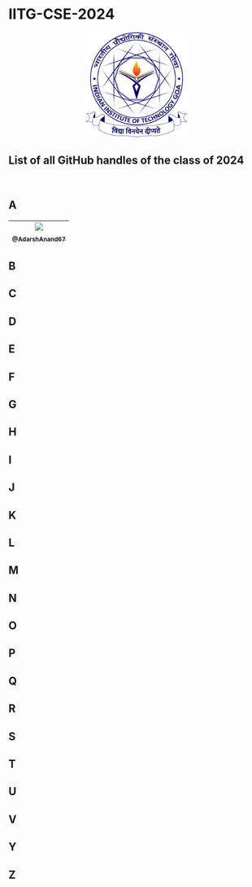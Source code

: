 # IITG-CSE-2024

<p align="center">
<img src="./assets/IIT-Goa-Logo-White.png" width="200"/>
</p>

## **List of all GitHub handles of the class of 2024**
<br>

<!-- Copy the below 2 lines just changing your username at 3 places -->

## A

| [<img src="https://github.com/AdarshAnand67.png?size=115" width=115><br><sub>@AdarshAnand67</sub>](https://github.com/AdarshAnand67) |
| :----------------------------------------------------------------------------------------------------------------------------------: |

## B

## C

## D

## E

## F

## G

## H

## I

## J

## K

## L

## M

## N

## O

## P

## Q

## R

## S

## T

## U

## V

## Y

## Z
